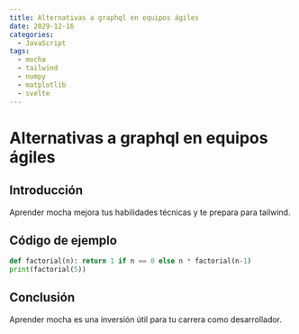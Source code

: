 ```yaml
---
title: Alternativas a graphql en equipos ágiles
date: 2029-12-16
categories:
  - JavaScript
tags:
  - mocha
  - tailwind
  - numpy
  - matplotlib
  - svelte
---
```


# Alternativas a graphql en equipos ágiles

## Introducción

Aprender mocha mejora tus habilidades técnicas y te prepara para tailwind.

## Código de ejemplo

```python
def factorial(n): return 1 if n == 0 else n * factorial(n-1)
print(factorial(5))
```

## Conclusión

Aprender mocha es una inversión útil para tu carrera como desarrollador.